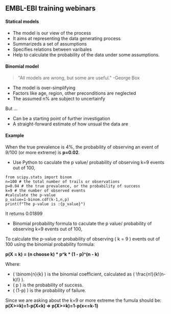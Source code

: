 ## EMBL-EBI training webinars

#### Statical models
* The model is our view of the process
* It aims at representing the data generating process
* Summarizeds a set of assumptions
* Specifies relations between varibales
* Help to calculate the probability of the data under some assumptions.

#### Binomial model
> "All models are wrong, but some are useful." 
                                  -George Box
* The model is over-simplifying
* Factors like age, region, other preconditions are neglected
* The assumed n% are subject to uncertainfy

But ...
* Can be a starting point of further investigation
* A straight-forward estimate of how unsual the data are

#### Example
When the true prevalence is 4%, the probability of observing an event of 9/100 (or more extreme) is **p=0.02**.
* Use Python to caculate the p value/ probability of observing k=9 events out of 100,
```{Python}
from scipy.stats import binom
n=100 # the total number of trails or observations
p=0.04 # the true prevalence, or the probability of success
k=9 # the number of observed events
#calculate the p-value
p_value=1-binom.cdf(k-1,n,p)
print(f"The p-value is :{p_value}")
```
It returns 0.01899 

* Binomial probability formula to caculate the p value/ probability of observing k=9 events out of 100,

To calculate the p-value or probability of observing \( k = 9 \) events out of 100 using the binomial probability formula:

**p(X = k) = (n choose k) * p^k * (1 - p)^(n - k)**

Where:

- \( \binom{n}{k} \) is the binomial coefficient, calculated as \( \frac{n!}{k!(n-k)!} \).
- \( p \) is the probability of success.
- \( (1-p) \) is the probability of failure.

Since we are asking about the k=9 or more extreme
the fumula should be:
**p(X>=k)=1-p(X<k) => p(X>=k)=1-p(x<=k-1)**

